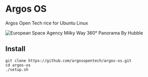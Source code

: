 # Argos OS
Argos Open Tech rice for Ubuntu Linux

![European Space Agency Milky Way 360° Panorama By Hubble](https://github.com/argosopentech/argos-os/raw/main/root/usr/share/backgrounds/ESO_-_Milky_Way.jpg)

## Install
```
git clone https://github.com/argosopentech/argos-os.git
cd argos-os
./setup.sh

```


